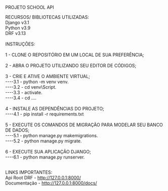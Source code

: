 PROJETO SCHOOL API </br>

RECURSOS/ BIBLIOTECAS UTILIZADAS: </br>
Django v3.1</br>
Python v3.9</br>
DRF v3.13</br>
</br>
INSTRUÇÕES:</br>
</br>
1 - CLONE O REPOSITÓRIO EM UM LOCAL DE SUA PREFERÊNCIA;</br>
</br>
2 - ABRA O PROJETO UTILIZANDO SEU EDITOR DE CÓDIGOS;</br>
</br>
3 - CRIE E ATIVE O AMBIENTE VIRTUAL;</br>
----3.1 - python -m venv venv.</br>
----3.2 - cd venv\Script.</br>
----3.3 - activate.</br>
----3.4 - cd ..\..</br>
</br>
4 - INSTALE AS DEPENDÊNCIAS DO PROJETO;</br>
----4.1 - pip install -r requirements.txt</br>
</br>
5 - EXECUTE OS COMANDOS DE MIGRAÇÃO PARA MODELAR SEU BANCO DE DADOS;</br>
----5.1 - python manage.py makemigrations.</br>
----5.2 - python manage.py migrate.</br>
</br>
6 - EXECUTE SUA APLICAÇÃO DJANGO;</br>
----6.1 - python manage.py runserver.</br>
</br>

LINKS IMPORTANTES:</br>
Api Root DRF - http://127.0.0.1:8000/</br>
Documentação - http://127.0.0.1:8000/docs/</br>
